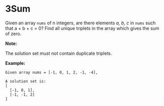 # 3Sum
Given an array `nums` of n integers, are there elements *a, b, c* in `nums` such that a + b + c = 0? Find all unique triplets in the array which gives the sum of zero.

**Note:**

The solution set must not contain duplicate triplets.

**Example:**
```
Given array nums = [-1, 0, 1, 2, -1, -4],

A solution set is:
[
  [-1, 0, 1],
  [-1, -1, 2]
]
```
